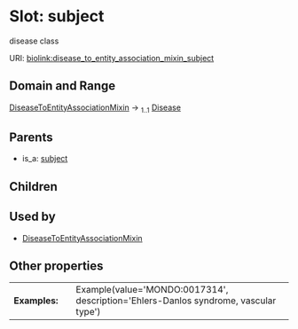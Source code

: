 
# Slot: subject


disease class

URI: [biolink:disease_to_entity_association_mixin_subject](https://w3id.org/biolink/vocab/disease_to_entity_association_mixin_subject)


## Domain and Range

[DiseaseToEntityAssociationMixin](DiseaseToEntityAssociationMixin.md) &#8594;  <sub>1..1</sub> [Disease](Disease.md)

## Parents

 *  is_a: [subject](subject.md)

## Children


## Used by

 * [DiseaseToEntityAssociationMixin](DiseaseToEntityAssociationMixin.md)

## Other properties

|  |  |  |
| --- | --- | --- |
| **Examples:** | | Example(value='MONDO:0017314', description='Ehlers-Danlos syndrome, vascular type') |

